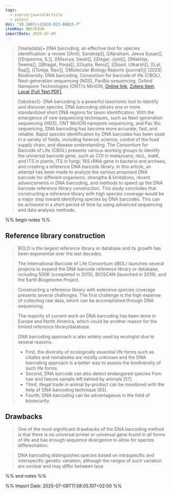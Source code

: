 ```yaml
---
tags:
  - source/journalArticle
  - zotero
doi: "10.1007/s11033-022-08015-7"
itemKey: NNS763U6
importDate: 2025-07-09
---
```

>[!metadata]+
> DNA barcoding, an effective tool for species identification: a review
> [[Antil, Sandeep]], [[Abraham, Jeeva Susan]], [[Sripoorna, S.]], [[Maurya, Swati]], [[Dagar, Jyoti]], [[Makhija, Seema]], [[Bhagat, Pooja]], [[Gupta, Renu]], [[Sood, Utkarsh]], [[Lal, Rup]], [[Toteja, Ravi]], 
> [[Molecular Biology Reports (journal)]] (2023)
> Biodiversity, DNA barcoding, Consortium for barcode of life (CBOL), Next-generation sequencing (NGS), PacBio sequencing, Oxford Nanopore Technologies (ONT)’s MinION, 
> [Online link](https://doi.org/10.1007/s11033-022-08015-7), [Zotero Item](zotero://select/library/items/NNS763U6), [Local (Full Text PDF)](file://C:/Users/aburg/Documents/references/zotero/storage/6FV6Y4QA/Antil2023_DNAbarcoding.pdf), 

>[!abstract]-
>DNA barcoding is a powerful taxonomic tool to identify and discover species. DNA barcoding utilizes one or more standardized short DNA regions for taxon identification. With the emergence of new sequencing techniques, such as Next-generation sequencing (NGS), ONT MinION nanopore sequencing, and Pac Bio sequencing, DNA barcoding has become more accurate, fast, and reliable. Rapid species identification by DNA barcodes has been used in a variety of fields, including forensic science, control of the food supply chain, and disease understanding. The Consortium for Barcode of Life (CBOL) presents various working groups to identify the universal barcode gene, such as COI in metazoans; rbcL, matK, and ITS in plants; ITS in fungi; 16S rRNA gene in bacteria and archaea, and creating a reference DNA barcode library. In this article, an attempt has been made to analyze the various proposed DNA barcode for different organisms, strengths & limitations, recent advancements in DNA barcoding, and methods to speed up the DNA barcode reference library construction. This study concludes that constructing a reference library with high species coverage would be a major step toward identifying species by DNA barcodes. This can be achieved in a short period of time by using advanced sequencing and data analysis methods.

%% begin notes %%
## Reference library construction
> BOLD is the largest reference library or database and its growth has been exponential over the last decades.

> The International Barcode of Life Consortium (iBOL) launches several projects to expand the DNA barcode reference library or database, including 500K (completed in 2015), BIOSCAN (launched in 2019), and the Earth Biogenome Project.

> Constructing a reference library with extensive species coverage presents several challenges. The first challenge is the high expense of collecting raw data, which can be accomplished through DNA sequencing.

> The majority of current work on DNA barcoding has been done in Europe and North America, which could be another reason for the limited reference library/database.

> DNA barcoding approach is also widely used by ecologist due to several reasons. 
>  - First, the diversity of ecologically essential life forms such as ciliates and nematodes are mostly unknown and the DNA barcoding approach is a better way to assess the biodiversity of such life forms.
>  - Second, DNA barcode can also detect endangered species from hair and faeces sample left behind by animals [57]. 
>  - Third, illegal trade in animal by-product can be monitored with the help of DNA barcoding technique [93]. 
>  - Fourth, DNA barcoding can be advantageous in the field of biosecurity.

## Drawbacks
> One of the most significant drawbacks of the DNA barcoding method is that there is no universal primer or universal gene found in all forms of life and has enough sequence divergence to allow for species differentiation.

> DNA barcoding distinguishes species based on intraspecific and interspecific genetic variation, although the ranges of such variation are unclear and may differ between taxa


%% end notes %%

%% Import Date: 2025-07-09T11:58:05.107+02:00 %%
